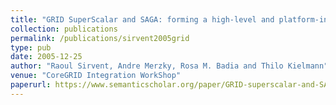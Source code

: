 ```yaml
---
title: "GRID SuperScalar and SAGA: forming a high-level and platform-independent Grid Programming Environment"
collection: publications
permalink: /publications/sirvent2005grid
type: pub
date: 2005-12-25
author: "Raoul Sirvent, Andre Merzky, Rosa M. Badia and Thilo Kielmann"
venue: "CoreGRID Integration WorkShop"
paperurl: https://www.semanticscholar.org/paper/GRID-superscalar-and-SAGA-%3A-forming-a-high-level-Sirvent-Merzky/73e27883cf49462d1b6b22770f511b8c91ddc6a0
---
```

